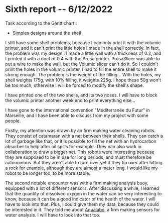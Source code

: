 # Sixth report -- 6/12/2022

Task according to the Gantt chart :

* Simples designs around the shell

I still have some shell problems, because I can only print it with the volumic printer, and it can't print the little holes I made in the shell correctly.
In fact, the problem was my design : I made a little wall with a thickness of 0.2, and I printed it with a duct of 0.4 with the Prusa printer.
PrusaSlicer was able to put a wire to make the wall, but the Volumic slicer can't do it.
So I couldn't print the holes in the volumic printer, I had to fill the entire shell to make it strong enough.
The problem is the weight of the filling...
With the holes, my shell weights 175g, with 10% filling, it weights 225g.
I hope these 50g won't be too much, otherwise I will be forced to modify the shell's shape.

I have printed one of the two shells, and its two noses.
I will have to block the volumic printer another week end to print everything else...

I have gone to the international convention "Méditerranée du Futur" in Marseille, and I have been able to discuss from my project with some people.

Firstly, my attention was drawn by an firm making water cleaning robots.
They consist of catamaran with a net between their shells.
They can catch a lot of garbage like that, or it is possible to fill the net with an hydrocarbon absorber to help after oil spills for example.
They can also work in collaboration to draw a bigger net.
This robots were interesting because they are supposed to be in use for long periods, and must therefore be autonomous.
But they aren't able to turn over yet if they tip over after hitting a rock for example, although they are almost a meter long.
I would like my robot to be longer too, to be more stable.

The second notable encounter was with a firm making analysis buoy, equipped with a lot of different sensors.
After discussing a while, I learned that the quantity of dissolved oxygen in the water can be very interesting to know, because it can be a good indicator of the health of the water.
I will have to look into that.
Plus, I could give them my data, because they could be interested in it.
They told me about [Aqualabo](https://en.aqualabo.fr/), a firm making sensors for water analysis.
I will have to look into that too.
